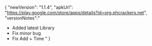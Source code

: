 {
"newVersion": "1.1.4",
"apkUrl": "https://play.google.com/store/apps/details?id=org.phcrackers.net",
"versionNotes":"
- Added latest Library
- Fix minor bug
- Fix Add + Time
"
}
